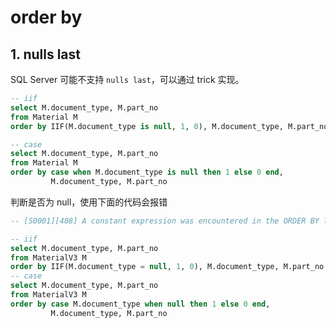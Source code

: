 # order by

## 1. nulls last

SQL Server 可能不支持 `nulls last`，可以通过 trick 实现。

```sql
-- iif
select M.document_type, M.part_no
from Material M
order by IIF(M.document_type is null, 1, 0), M.document_type, M.part_no

-- case
select M.document_type, M.part_no
from Material M
order by case when M.document_type is null then 1 else 0 end,
         M.document_type, M.part_no
```

判断是否为 null，使用下面的代码会报错

```sql
-- [S0001][408] A constant expression was encountered in the ORDER BY list, position 1.

-- iif
select M.document_type, M.part_no
from MaterialV3 M
order by IIF(M.document_type = null, 1, 0), M.document_type, M.part_no
-- case
select M.document_type, M.part_no
from MaterialV3 M
order by case M.document_type when null then 1 else 0 end,
         M.document_type, M.part_no
```
